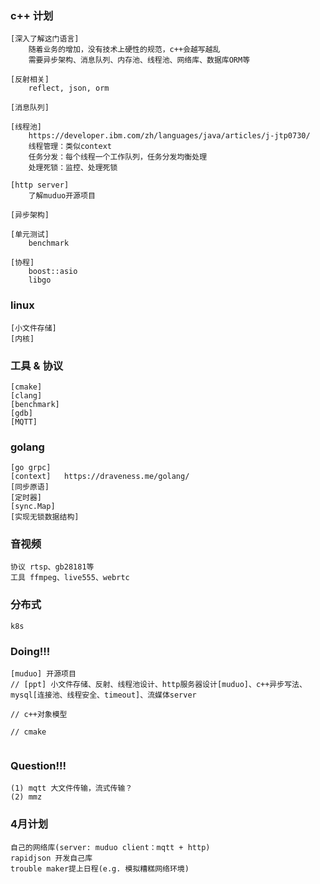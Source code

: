 ### c++ 计划
```
[深入了解这门语言]
    随着业务的增加，没有技术上硬性的规范，c++会越写越乱
    需要异步架构、消息队列、内存池、线程池、网络库、数据库ORM等

[反射相关]
    reflect, json, orm

[消息队列]

[线程池]
    https://developer.ibm.com/zh/languages/java/articles/j-jtp0730/
    线程管理：类似context
    任务分发：每个线程一个工作队列，任务分发均衡处理
    处理死锁：监控、处理死锁

[http server]
    了解muduo开源项目

[异步架构]

[单元测试]
    benchmark

[协程]
    boost::asio
    libgo

```

### linux
```
[小文件存储]
[内核]
```

### 工具 & 协议
```
[cmake]
[clang]
[benchmark]
[gdb]
[MQTT]
```

### golang
```
[go grpc]
[context]   https://draveness.me/golang/
[同步原语]
[定时器]
[sync.Map] 
[实现无锁数据结构]
```

### 音视频
```
协议 rtsp、gb28181等
工具 ffmpeg、live555、webrtc
```

### 分布式
```
k8s
```

### Doing!!!
```
[muduo] 开源项目
// [ppt] 小文件存储、反射、线程池设计、http服务器设计[muduo]、c++异步写法、mysql[连接池、线程安全、timeout]、流媒体server

// c++对象模型

// cmake


```

### Question!!!
```
(1) mqtt 大文件传输，流式传输？
(2) mmz

```

### 4月计划
```
自己的网络库(server: muduo client：mqtt + http)
rapidjson 开发自己库
trouble maker提上日程(e.g. 模拟糟糕网络环境)

```